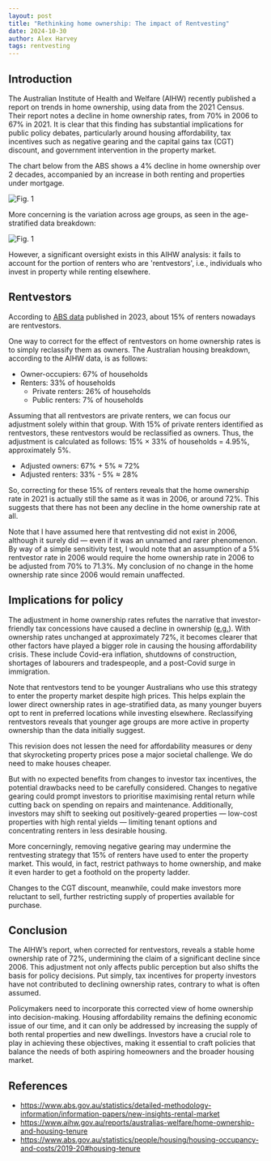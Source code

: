 ```yaml
---
layout: post
title: "Rethinking home ownership: The impact of Rentvesting"
date: 2024-10-30
author: Alex Harvey
tags: rentvesting
---
```


## Introduction

The Australian Institute of Health and Welfare (AIHW) recently published a report on trends in home ownership, using data from the 2021 Census. Their report notes a decline in home ownership rates, from 70% in 2006 to 67% in 2021. It is clear that this finding has substantial implications for public policy debates, particularly around housing affordability, tax incentives such as negative gearing and the capital gains tax (CGT) discount, and government intervention in the property market.

The chart below from the ABS shows a 4% decline in home ownership over 2 decades, accompanied by an increase in both renting and properties under mortgage.

![Fig. 1](https://alex-harvey-z3q.github.io/assets/tenure_type.png)

More concerning is the variation across age groups, as seen in the age-stratified data breakdown:

![Fig. 1](https://alex-harvey-z3q.github.io/assets/age_stratified.png)

However, a significant oversight exists in this AIHW analysis: it fails to account for the portion of renters who are 'rentvestors', i.e., individuals who invest in property while renting elsewhere.

## Rentvestors

According to [ABS data](https://www.abs.gov.au/statistics/detailed-methodology-information/information-papers/new-insights-rental-market) published in 2023, about 15% of renters nowadays are rentvestors.

One way to correct for the effect of rentvestors on home ownership rates is to simply reclassify them as owners. The Australian housing breakdown, according to the AIHW data, is as follows:

- Owner-occupiers: 67% of households
- Renters: 33% of households
    * Private renters: 26% of households
    * Public renters: 7% of households

Assuming that all rentvestors are private renters, we can focus our adjustment solely within that group. With 15% of private renters identified as rentvestors, these rentvestors would be reclassified as owners. Thus, the adjustment is calculated as follows: 15% × 33% of households = 4.95%, approximately 5%.

- Adjusted owners: 67% + 5% ≈ 72%
- Adjusted renters: 33% - 5% ≈ 28%

So, correcting for these 15% of renters reveals that the home ownership rate in 2021 is actually still the same as it was in 2006, or around 72%. This suggests that there has not been any decline in the home ownership rate at all.

Note that I have assumed here that rentvesting did not exist in 2006, although it surely did — even if it was an unnamed and rarer phenomenon. By way of a simple sensitivity test, I would note that an assumption of a 5% rentvestor rate in 2006 would require the home ownership rate in 2006 to be adjusted from 70% to 71.3%. My conclusion of no change in the home ownership rate since 2006 would remain unaffected.

## Implications for policy

The adjustment in home ownership rates refutes the narrative that investor-friendly tax concessions have caused a decline in ownership ([e.g.](https://www.theguardian.com/australia-news/2024/oct/17/negative-gearing-reform-could-help-292000-australian-renters-become-owners-greens-claim)). With ownership rates unchanged at approximately 72%, it becomes clearer that other factors have played a bigger role in causing the housing affordability crisis. These include Covid-era inflation, shutdowns of construction, shortages of labourers and tradespeople, and a post-Covid surge in immigration.

Note that rentvestors tend to be younger Australians who use this strategy to enter the property market despite high prices. This helps explain the lower direct ownership rates in age-stratified data, as many younger buyers opt to rent in preferred locations while investing elsewhere. Reclassifying rentvestors reveals that younger age groups are more active in property ownership than the data initially suggest.

This revision does not lessen the need for affordability measures or deny that skyrocketing property prices pose a major societal challenge. We do need to make houses cheaper.

But with no expected benefits from changes to investor tax incentives, the potential drawbacks need to be carefully considered. Changes to negative gearing could prompt investors to prioritise maximising rental return while cutting back on spending on repairs and maintenance. Additionally, investors may shift to seeking out positively-geared properties — low-cost properties with high rental yields — limiting tenant options and concentrating renters in less desirable housing.

More concerningly, removing negative gearing may undermine the rentvesting strategy that 15% of renters have used to enter the property market. This would, in fact, restrict pathways to home ownership, and make it even harder to get a foothold on the property ladder.

Changes to the CGT discount, meanwhile, could make investors more reluctant to sell, further restricting supply of properties available for purchase.

## Conclusion

The AIHW’s report, when corrected for rentvestors, reveals a stable home ownership rate of 72%, undermining the claim of a significant decline since 2006. This adjustment not only affects public perception but also shifts the basis for policy decisions. Put simply, tax incentives for property investors have not contributed to declining ownership rates, contrary to what is often assumed.

Policymakers need to incorporate this corrected view of home ownership into decision-making. Housing affordability remains the defining economic issue of our time, and it can only be addressed by increasing the supply of both rental properties and new dwellings. Investors have a crucial role to play in achieving these objectives, making it essential to craft policies that balance the needs of both aspiring homeowners and the broader housing market.

## References

- https://www.abs.gov.au/statistics/detailed-methodology-information/information-papers/new-insights-rental-market
- https://www.aihw.gov.au/reports/australias-welfare/home-ownership-and-housing-tenure
- https://www.abs.gov.au/statistics/people/housing/housing-occupancy-and-costs/2019-20#housing-tenure
